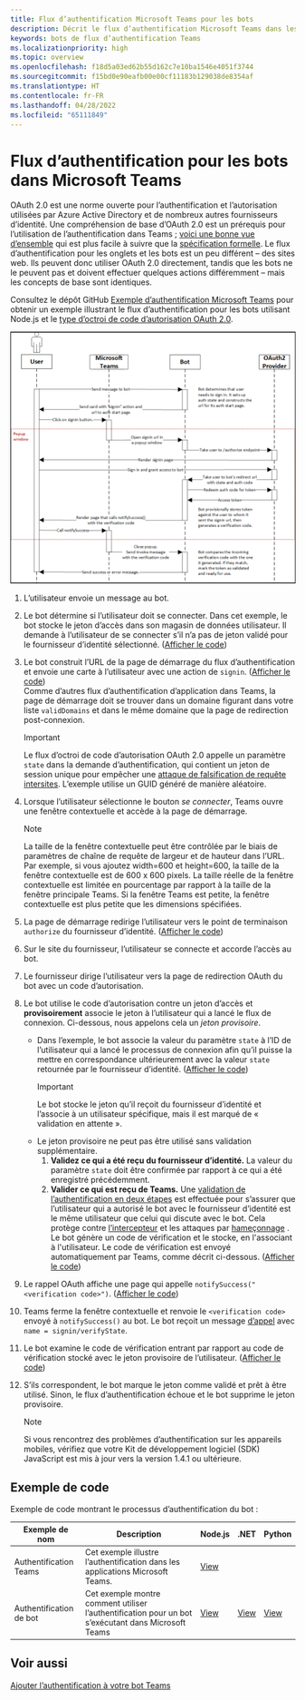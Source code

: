 ```yaml
---
title: Flux d’authentification Microsoft Teams pour les bots
description: Décrit le flux d’authentification Microsoft Teams dans les bots avec un exemple de code.
keywords: bots de flux d’authentification Teams
ms.localizationpriority: high
ms.topic: overview
ms.openlocfilehash: f18d5a03ed62b55d162c7e10ba1546e4051f3744
ms.sourcegitcommit: f15bd0e90eafb00e00cf11183b129038de8354af
ms.translationtype: HT
ms.contentlocale: fr-FR
ms.lasthandoff: 04/28/2022
ms.locfileid: "65111849"
---
```

# <a name="authentication-flow-for-bots-in-microsoft-teams"></a>Flux d’authentification pour les bots dans Microsoft Teams

OAuth 2.0 est une norme ouverte pour l’authentification et l’autorisation utilisées par Azure Active Directory et de nombreux autres fournisseurs d’identité. Une compréhension de base d’OAuth 2.0 est un prérequis pour l’utilisation de l’authentification dans Teams ; [voici une bonne vue d’ensemble](https://aaronparecki.com/oauth-2-simplified/) qui est plus facile à suivre que la [spécification formelle](https://oauth.net/2/). Le flux d’authentification pour les onglets et les bots est un peu différent – des sites web. Ils peuvent donc utiliser OAuth 2.0 directement, tandis que les bots ne le peuvent pas et doivent effectuer quelques actions différemment – mais les concepts de base sont identiques.

Consultez le dépôt GitHub [Exemple d’authentification Microsoft Teams](https://github.com/OfficeDev/Microsoft-Teams-Samples/tree/main/samples/app-auth/nodejs) pour obtenir un exemple illustrant le flux d’authentification pour les bots utilisant Node.js et le [type d’octroi de code d’autorisation OAuth 2.0](https://oauth.net/2/grant-types/authorization-code/).

![Diagramme de séquence d’authentification de bot](../../../assets/images/authentication/bot_auth_sequence_diagram.png)

1. L’utilisateur envoie un message au bot.
2. Le bot détermine si l’utilisateur doit se connecter.
   Dans cet exemple, le bot stocke le jeton d’accès dans son magasin de données utilisateur. Il demande à l’utilisateur de se connecter s’il n’a pas de jeton validé pour le fournisseur d’identité sélectionné. ([Afficher le code](https://github.com/OfficeDev/microsoft-teams-sample-auth-node/blob/469952a26d618dbf884a3be53c7d921cc580b1e2/src/utils/AuthenticationUtils.ts#L58-L76))
3. Le bot construit l’URL de la page de démarrage du flux d’authentification et envoie une carte à l’utilisateur avec une action de `signin`. ([Afficher le code](https://github.com/OfficeDev/microsoft-teams-sample-auth-node/blob/469952a26d618dbf884a3be53c7d921cc580b1e2/src/dialogs/BaseIdentityDialog.ts#L160-L190))</br>
    Comme d’autres flux d’authentification d’application dans Teams, la page de démarrage doit se trouver dans un domaine figurant dans votre liste `validDomains` et dans le même domaine que la page de redirection post-connexion.
    > [!IMPORTANT]
    > Le flux d’octroi de code d’autorisation OAuth 2.0 appelle un paramètre `state` dans la demande d’authentification, qui contient un jeton de session unique pour empêcher une [attaque de falsification de requête intersites](https://en.wikipedia.org/wiki/Cross-site_request_forgery). L’exemple utilise un GUID généré de manière aléatoire.
4. Lorsque l’utilisateur sélectionne le bouton *se connecter*, Teams ouvre une fenêtre contextuelle et accède à la page de démarrage.
   > [!NOTE]
   > La taille de la fenêtre contextuelle peut être contrôlée par le biais de paramètres de chaîne de requête de largeur et de hauteur dans l’URL. Par exemple, si vous ajoutez width=600 et height=600, la taille de la fenêtre contextuelle est de 600 x 600 pixels. La taille réelle de la fenêtre contextuelle est limitée en pourcentage par rapport à la taille de la fenêtre principale Teams. Si la fenêtre Teams est petite, la fenêtre contextuelle est plus petite que les dimensions spécifiées.

5. La page de démarrage redirige l’utilisateur vers le point de terminaison `authorize` du fournisseur d’identité. ([Afficher le code](https://github.com/OfficeDev/microsoft-teams-sample-auth-node/blob/469952a26d618dbf884a3be53c7d921cc580b1e2/public/html/auth-start.html#L51-L56))
6. Sur le site du fournisseur, l’utilisateur se connecte et accorde l’accès au bot.
7. Le fournisseur dirige l’utilisateur vers la page de redirection OAuth du bot avec un code d’autorisation.
8. Le bot utilise le code d’autorisation contre un jeton d’accès et **provisoirement** associe le jeton à l’utilisateur qui a lancé le flux de connexion. Ci-dessous, nous appelons cela un *jeton provisoire*.
    * Dans l’exemple, le bot associe la valeur du paramètre `state` à l’ID de l’utilisateur qui a lancé le processus de connexion afin qu’il puisse la mettre en correspondance ultérieurement avec la valeur `state` retournée par le fournisseur d’identité. ([Afficher le code](https://github.com/OfficeDev/microsoft-teams-sample-auth-node/blob/469952a26d618dbf884a3be53c7d921cc580b1e2/src/AuthBot.ts#L70-L99))
      > [!IMPORTANT]
      > Le bot stocke le jeton qu’il reçoit du fournisseur d’identité et l’associe à un utilisateur spécifique, mais il est marqué de « validation en attente ».
    * Le jeton provisoire ne peut pas être utilisé sans validation supplémentaire.
      1. **Validez ce qui a été reçu du fournisseur d’identité.** La valeur du paramètre `state` doit être confirmée par rapport à ce qui a été enregistré précédemment.
      1. **Valider ce qui est reçu de Teams.** Une [validation de l’authentification en deux étapes](https://en.wikipedia.org/wiki/Man-in-the-middle_attack) est effectuée pour s’assurer que l’utilisateur qui a autorisé le bot avec le fournisseur d’identité est le même utilisateur que celui qui discute avec le bot. Cela protège contre [l’intercepteur](https://en.wikipedia.org/wiki/Man-in-the-middle_attack) et les attaques par [hameçonnage](https://en.wikipedia.org/wiki/Phishing) . Le bot génère un code de vérification et le stocke, en l'associant à l'utilisateur. Le code de vérification est envoyé automatiquement par Teams, comme décrit ci-dessous. ([Afficher le code](https://github.com/OfficeDev/microsoft-teams-sample-auth-node/blob/469952a26d618dbf884a3be53c7d921cc580b1e2/src/AuthBot.ts#L100-L113))
9. Le rappel OAuth affiche une page qui appelle `notifySuccess("<verification code>")`. ([Afficher le code](https://github.com/OfficeDev/microsoft-teams-sample-auth-node/blob/master/src/views/oauth-callback-success.hbs))
10. Teams ferme la fenêtre contextuelle et renvoie le `<verification code>` envoyé à `notifySuccess()` au bot. Le bot reçoit un message [d’appel](/bot-framework/dotnet/bot-builder-dotnet-activities#invoke) avec `name = signin/verifyState`.
11. Le bot examine le code de vérification entrant par rapport au code de vérification stocké avec le jeton provisoire de l’utilisateur. ([Afficher le code](https://github.com/OfficeDev/microsoft-teams-sample-auth-node/blob/469952a26d618dbf884a3be53c7d921cc580b1e2/src/dialogs/BaseIdentityDialog.ts#L127-L140))
12. S’ils correspondent, le bot marque le jeton comme validé et prêt à être utilisé. Sinon, le flux d’authentification échoue et le bot supprime le jeton provisoire.

    > [!NOTE]
    > Si vous rencontrez des problèmes d’authentification sur les appareils mobiles, vérifiez que votre Kit de développement logiciel (SDK) JavaScript est mis à jour vers la version 1.4.1 ou ultérieure.

## <a name="code-sample"></a>Exemple de code

Exemple de code montrant le processus d’authentification du bot :

| **Exemple de nom** | **Description** | **Node.js** | **.NET** | **Python** |
|-----------------|----------------|--------------|----------|-----------|
| Authentification Teams | Cet exemple illustre l’authentification dans les applications Microsoft Teams. | [View](https://github.com/OfficeDev/microsoft-teams-sample-auth-node) | | |
| Authentification de bot | Cet exemple montre comment utiliser l’authentification pour un bot s’exécutant dans Microsoft Teams | [View](https://github.com/microsoft/BotBuilder-Samples/tree/main/samples/javascript_nodejs/46.teams-auth) | [View](https://github.com/microsoft/BotBuilder-Samples/tree/main/samples/csharp_dotnetcore/46.teams-auth) | [View](https://github.com/microsoft/BotBuilder-Samples/tree/main/samples/python/46.teams-auth)

## <a name="see-also"></a>Voir aussi

[Ajouter l’authentification à votre bot Teams](add-authentication.md)
